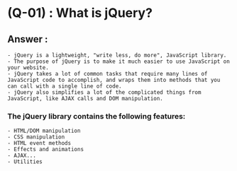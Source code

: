 # (Q-01) : What is jQuery?
## Answer :
    - jQuery is a lightweight, "write less, do more", JavaScript library.
    - The purpose of jQuery is to make it much easier to use JavaScript on your website.
    - jQuery takes a lot of common tasks that require many lines of JavaScript code to accomplish, and wraps them into methods that you can call with a single line of code.
    - jQuery also simplifies a lot of the complicated things from JavaScript, like AJAX calls and DOM manipulation.

### The jQuery library contains the following features:

    - HTML/DOM manipulation
    - CSS manipulation
    - HTML event methods
    - Effects and animations
    - AJAX...
    - Utilities